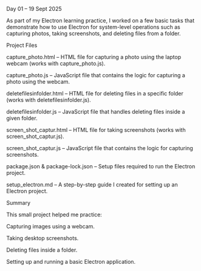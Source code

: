 Day 01 – 19 Sept 2025

As part of my Electron learning practice, I worked on a few basic tasks that demonstrate how to use Electron for system-level operations such as capturing photos, taking screenshots, and deleting files from a folder.

Project Files

capture_photo.html – HTML file for capturing a photo using the laptop webcam (works with capture_photo.js).

capture_photo.js – JavaScript file that contains the logic for capturing a photo using the webcam.

deletefilesinfolder.html – HTML file for deleting files in a specific folder (works with deletefilesinfolder.js).

deletefilesinfolder.js – JavaScript file that handles deleting files inside a given folder.

screen_shot_captur.html – HTML file for taking screenshots (works with screen_shot_captur.js).

screen_shot_captur.js – JavaScript file that contains the logic for capturing screenshots.

package.json & package-lock.json – Setup files required to run the Electron project.

setup_electron.md – A step-by-step guide I created for setting up an Electron project.

Summary

This small project helped me practice:

Capturing images using a webcam.

Taking desktop screenshots.

Deleting files inside a folder.

Setting up and running a basic Electron application.
